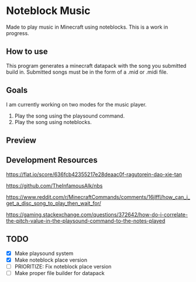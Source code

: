 ﻿# Noteblock Music

Made to play music in Minecraft using noteblocks. This is a work in progress.

## How to use

This program generates a minecraft datapack with the song you submitted build in.
Submitted songs must be in the form of a .mid or .midi file.

## Goals

I am currently working on two modes for the music player.

1. Play the song using the playsound command.
2. Play the song using noteblocks.

## Preview

## Development Resources

https://flat.io/score/636fcb42355217e28deaac0f-ragutorein-dao-xie-tan

https://github.com/TheInfamousAlk/nbs

https://www.reddit.com/r/MinecraftCommands/comments/16jlffl/how_can_i_get_a_disc_song_to_play_then_wait_for/

https://gaming.stackexchange.com/questions/372642/how-do-i-correlate-the-pitch-value-in-the-playsound-command-to-the-notes-played

## TODO

- [x] Make playsound system
- [x] Make noteblock place version
- [ ] PRIORITIZE: Fix noteblock place version
- [ ] Make proper file builder for datapack
